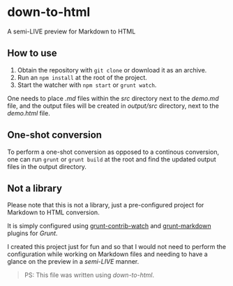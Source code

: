 down-to-html
============

A semi-LIVE preview for Markdown to HTML

How to use
----------

1. Obtain the repository with `git clone` or download it as an archive.
2. Run an `npm install` at the root of the project.
3. Start the watcher with `npm start` or `grunt watch`.

One needs to place *.md* files within the *src* directory next to the *demo.md* file, and the output files will be created in *output/src* directory, next to the *demo.html* file.

One-shot conversion
-------------------

To perform a one-shot conversion as opposed to a continous conversion, one can run `grunt` or `grunt build` at the root and find the updated output files in the output directory.

Not a library
-------------

Please note that this is not a library, just a pre-configured project for Markdown to HTML conversion.

It is simply configured using [grunt-contrib-watch](https://github.com/gruntjs/grunt-contrib-watch) and [grunt-markdown](https://github.com/treasonx/grunt-markdown) plugins for *Grunt*.

I created this project just for fun and so that I would not need to perform the configuration while working on Markdown files and needing to have a glance on the preview in a *semi-LIVE* manner.

> PS: This file was written using *down-to-html*.
